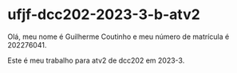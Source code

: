 # ufjf-dcc202-2023-3-b-atv2

Olá, meu nome é Guilherme Coutinho e meu número de matrícula é 202276041.

Este é meu trabalho para atv2 de dcc202 em 2023-3.